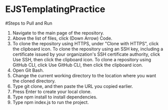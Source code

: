 # EJSTemplatingPractice

#Steps to Pull and Run
1. Navigate to the main page of the repository.
2. Above the list of files, click (Down Arrow) Code.
3. To clone the repository using HTTPS, under "Clone with HTTPS", click the clipboard icon. To clone the repository using an SSH key, including a certificate issued by your 
organization's SSH certificate authority, click Use SSH, then click the clipboard icon. To clone a repository using GitHub CLI, click Use GitHub CLI, then click the clipboard
icon.
4. Open Git Bash.
5. Change the current working directory to the location where you want the cloned directory.
6. Type git clone, and then paste the URL you copied earlier.
7. Press Enter to create your local clone.
8. Type npm install to install dependencies.
9. Type npm index.js to run the project.

